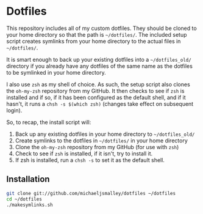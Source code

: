 Dotfiles
========

This repository includes all of my custom dotfiles.  They should be cloned to
your home directory so that the path is `~/dotfiles/`.  The included setup script
creates symlinks from your home directory to the actual files in `~/dotfiles/`.

It is smart enough to back up your existing dotfiles into a `~/dotfiles_old/`
directory if you already have any dotfiles of the same name as the dotfiles to
be symlinked in your home directory.

I also use `zsh` as my shell of choice.  As such, the setup script also clones
the `oh-my-zsh` repository from my GitHub.  It then checks to see if `zsh` is
installed and if so, if it has been configured as the default shell, and if it
hasn't, it runs a `chsh -s $(which zsh)` (changes take effect on subsequent
login).

So, to recap, the install script will:

1. Back up any existing dotfiles in your home directory to `~/dotfiles_old/`
2. Create symlinks to the dotfiles in `~/dotfiles/` in your home directory
3. Clone the `oh-my-zsh` repository from my GitHub (for use with `zsh`)
4. Check to see if `zsh` is installed, if it isn't, try to install it.
5. If zsh is installed, run a `chsh -s` to set it as the default shell.

Installation
------------

``` bash
git clone git://github.com/michaeljsmalley/dotfiles ~/dotfiles
cd ~/dotfiles
./makesymlinks.sh
```
